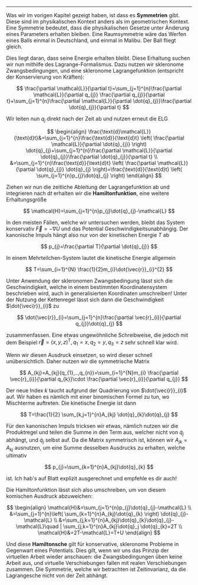 ***

Was wir im vorigen Kapitel gezeigt haben, ist dass es **Symmetrien** gibt. Diese sind im physikalischen Kontext anders als im geometrischen Kontext. Eine Symmetrie bedeutet, dass die physikalischen Gesetze unter Änderung eines Parameters erhalten bleiben. Eine Raumsymmetrie wäre das Werfen eines Balls einmal in Deutschland, und einmal in Malibu. Der Ball fliegt gleich.

Dies liegt daran, dass seine Energie erhalten bleibt. Diese Erhaltung suchen wir nun mithilfe des Lagrange-Formalismus. Dazu nutzen wir skleronome Zwangsbedingungen, und eine skleronome Lagrangefunktion (entspricht der Konservierung von Kräften):

$$
\frac{\partial \mathcal{L}}{\partial t}=\sum_{j=1}^{n}\frac{\partial \mathcal{L}}{\partial q_{j}} \frac{\partial q_{j}}{\partial t}+\sum_{j=1}^{n}\frac{\partial \mathcal{L}}{\partial \dot{q}_{j}}\frac{\partial \dot{q}_{j}}{\partial t}   
$$

Wir leiten nun $q_{j}$ direkt nach der Zeit ab und nutzen erneut die ELG

$$
\begin{align}
\frac{\text{d}\mathcal{L}}{\text{d}t}&=\sum_{j=1}^{n}\frac{\text{d}}{\text{d}t} \left( \frac{\partial \mathcal{L}}{\partial \dot{q}_{j}}  \right) \dot{q}_{j}+\sum_{j=1}^{n}\frac{\partial \mathcal{L}}{\partial \dot{q}_{j}}\frac{\partial \dot{q}_{j}}{\partial t}    \\
&=\sum_{j=1}^{n}\frac{\text{d}}{\text{d}t} \left( \frac{\partial \mathcal{L}}{\partial \dot{q}_{j}} \dot{q}_{j} \right)=\frac{\text{d}}{\text{d}t} \left( \sum_{j=1}^{n}p_{j}\dot{q}_{j} \right)
\end{align}
$$

Ziehen wir nun die zeitliche Ableitung der Lagrangefunktion ab und integrieren nach $\text{d}t$ erhalten wir die **Hamiltonfunktion**, eine weitere Erhaltungsgröße

$$
\mathcal{H}=\sum_{j=1}^{n}p_{j}\dot{q}_{j}-\mathcal{L}
$$

In den meisten Fällen, welche wir untersuchen werden, bleibt das System konservativ $\vec{F}=-\nabla U$ und das Potential Geschwindigkeitsunabhängig. Der kanonische Impuls hängt also nur von der kinetischen Energie $T$ ab

$$
p_{j}=\frac{\partial T}{\partial \dot{q}_{j}} 
$$

In einem Mehrteilchen-System  lautet die kinetische Energie allgemein

$$
T=\sum_{i=1}^{N} \frac{1}{2}m_{i}\dot{\vec{r}}_{i}^{2}
$$

Unter Anwendung der skleronomen Zwangsbedingung lässt sich die Geschwindigkeit, welche in einem bestimmten Koordinatensystem beschrieben wird, auch in generalisierten Koordinaten umschreiben! Unter der Nutzung der Kettenregel lässt sich dann die Geschwindigkeit $\dot{\vec{r}}_{i}$  zu

$$
\dot{\vec{r}}_{i}=\sum_{j=1}^{n}\frac{\partial \vec{r}_{i}}{\partial q_{j}}\dot{q}_{j} 
$$

zusammenfassen. Eine etwas ungewöhnliche Schreibweise, die jedoch mit dem Beispiel $\vec{r}=(x,y,z)^{\text{T}},q_{1}=x,q_{2}=y,q_{3}=z$ sehr schnell klar wird.

Wenn wir diesen Ausdruck einsetzen, so wird dieser schnell unübersichtlich. Daher nutzen wir die symmetrische Matrix

$$
A_{kj}=A_{kj}(q_{1},..,q_{n})=\sum_{i=1}^{N}m_{i} \frac{\partial \vec{r}_{i}}{\partial q_{k}}\cdot \frac{\partial \vec{r}_{i}}{\partial q_{j}}  
$$

Der neue Index $k$ taucht aufgrund der Quadrierung von $\dot{\vec{r}}_{i}$ auf. Wir haben es nämlich mit einer binomischen Formel zu tun, wo Mischterme auftreten. Die kinetische Energie ist dann

$$
T=\frac{1}{2} \sum_{k,j=1}^{n}A_{kj} \dot{q}_{k}\dot{q}_{j}
$$

Für den kanonischen Impuls tricksen wir etwas, nämlich nutzen wir die Produktregel und teilen die Summe in den Term aus, welcher nicht von $\dot{q}_{j}$ abhängt, und $\dot{q}_{j}$ selbst auf. Da die Matrix symmetrisch ist, können wir $A_{jk}=A_{kj}$ ausnutzen, um eine Summe desselben Ausdrucks zu erhalten, welche ultimativ

$$
p_{j}=\sum_{k=1}^{n}A_{kj}\dot{q}_{k}
$$

ist. Ich hab's auf Blatt explizit ausgerechnet und empfehle es dir auch!

Die Hamiltonfunktion lässt sich also umschreiben, um von diesem komischen Ausdruck abzuweichen:

$$
\begin{align}
\mathcal{H}&=\sum_{j=1}^{n}p_{j}\dot{q}_{j}-\mathcal{L} \\
&=\sum_{j=1}^{n}\left( \sum_{k=1}^{n}A_{kj}\dot{q}_{k} \right) \dot{q}_{j}-\mathcal{L} \\
&=\sum_{j,k=1}^{n}A_{kj}\dot{q}_{k}\dot{q}_{j}-\mathcal{L}\quad | \sum_{j,k=1}^{n}A_{kj}\dot{q}_j
\dot{q}_{k}=2T \\
\mathcal{H}&=2T-\mathcal{L}=T+U
\end{align}
$$

Und diese **Hamiltonsche** gilt für konservative, skleronome Probleme in Gegenwart eines Potentials. Dies gilt, wenn wir uns das Prinzip der virtuellen Arbeit wieder anschauen: die Zwangsbedingungen üben keine Arbeit aus, und virtuelle Verschiebungen fallen mit realen Verschiebungen zusammen. Die Symmetrie, welche wir betrachten ist Zeitinvarianz, da die Lagrangesche nicht von der Zeit abhängt. 
